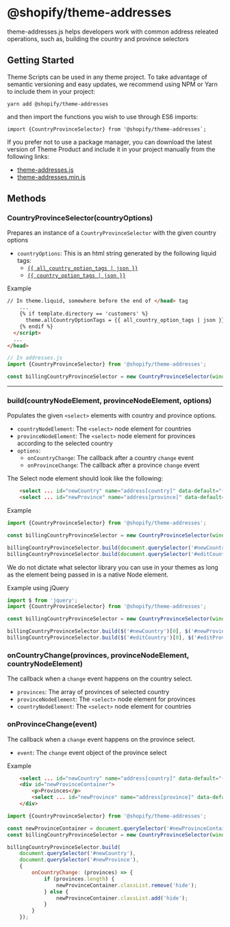 # @shopify/theme-addresses

theme-addresses.js helps developers work with common address releated operations, such as, building the country and province selectors

## Getting Started

Theme Scripts can be used in any theme project. To take advantage of semantic versioning and easy updates, we recommend using NPM or Yarn to include them in your project:

```
yarn add @shopify/theme-addresses
```

and then import the functions you wish to use through ES6 imports:

```
import {CountryProvinceSelector} from '@shopify/theme-addresses`;
```

If you prefer not to use a package manager, you can download the latest version of Theme Product and include it in your project manually from the following links:

- [theme-addresses.js](http://unpkg.com/@shopify/theme-addresses@latest/dist/theme-addresses.js)
- [theme-addresses.min.js](http://unpkg.com/@shopify/theme-addresses@latest/dist/theme-addresses.min.js)

## Methods

### CountryProvinceSelector(countryOptions)

Prepares an instance of a `CountryProvinceSelector` with the given country options

- `countryOptions`: This is an html string generated by the following liquid tags:
    * [`{{ all_country_option_tags | json }}`](https://help.shopify.com/en/themes/liquid/objects/all-country-option-tags)
    * [`{{ country_option_tags | json }}`](https://help.shopify.com/en/themes/liquid/objects/country-option-tags)

Example
```html
// In theme.liquid, somewhere before the end of </head> tag
    ...
    {% if template.directory == 'customers' %}
      theme.allCountryOptionTags = {{ all_country_option_tags | json }};
    {% endif %}
  </script>
  ...
</head>
```
```js
// In addresses.js
import {CountryProvinceSelector} from '@shopify/theme-addresses';

const billingCountryProvinceSelector = new CountryProvinceSelector(window.theme.allCountryOptionTags);
```

---

### build(countryNodeElement, provinceNodeElement, options)

Populates the given `<select>` elements with country and province options.

- `countryNodeElement`: The `<select>` node element for countries
- `provinceNodeElement`: The `<select>` node element for provinces according to the selected country
- `options`:
    * `onCountryChange`: The callback after a country `change` event
    * `onProvinceChange`: The callback after a province `change` event

The Select node element should look like the following:
```html
    <select ... id="newCountry" name="address[country]" data-default="{{ form.country }}"></select>
    <select ... id="newProvince" name="address[province]" data-default="{{ form.province }}"></select>
```

Example
```js
import {CountryProvinceSelector} from '@shopify/theme-addresses';

const billingCountryProvinceSelector = new CountryProvinceSelector(window.theme.allCountryOptionTags);

billingCountryProvinceSelector.build(document.querySelector('#newCountry'), document.querySelector('#newProvince'));
billingCountryProvinceSelector.build(document.querySelector('#editCountry'), document.querySelector('#editProvince'));
```

We do not dictate what selector library you can use in your themes as long as the element being passed in is a native Node element.

Example using jQuery
```js
import $ from 'jquery';
import {CountryProvinceSelector} from '@shopify/theme-addresses';

const billingCountryProvinceSelector = new CountryProvinceSelector(window.theme.allCountryOptionTags);

billingCountryProvinceSelector.build($('#newCountry')[0], $('#newProvince')[0]);
billingCountryProvinceSelector.build($('#editCountry')[0], $('#editProvince')[0]);
```

### onCountryChange(provinces, provinceNodeElement, countryNodeElement)

The callback when a `change` event happens on the country select.

- `provinces`: The array of provinces of selected country
- `provinceNodeElement`: The `<select>` node element for provinces
- `countryNodeElement`: The `<select>` node element for countries

### onProvinceChange(event)

The callback when a `change` event happens on the province select.

- `event`: The `change` event object of the province select

Example

```html
    <select ... id="newCountry" name="address[country]" data-default="{{ form.country }}"></select>
    <div id="newProvinceContainer">
        <p>Provinces</p>
        <select ... id="newProvince" name="address[province]" data-default="{{ form.province }}"></select>
    </div>
```

```js
import {CountryProvinceSelector} from '@shopify/theme-addresses';

const newProvinceContainer = document.querySelector('#newProvinceContainer')
const billingCountryProvinceSelector = new CountryProvinceSelector(window.theme.allCountryOptionTags);

billingCountryProvinceSelector.build(
    document.querySelector('#newCountry'),
    document.querySelector('#newProvince'),
    {
        onCountryChange: (provinces) => {
            if (provinces.length) {
                newProvinceContainer.classList.remove('hide');
            } else {
                newProvinceContainer.classList.add('hide');
            }
        }
    });
```
